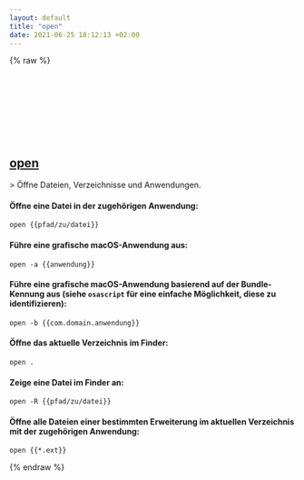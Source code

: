 ```yaml
---
layout: default
title: "open"
date: 2021-06-25 18:12:13 +02:00
---
```

{% raw %}
<h2 id="open">
  <a href="/de/osx/open.html">open</a> <a href="#open"><svg class="icon">
    <use href="/assets/images/unicode_sprite.svg#link" />
  </svg></a>
</h2>
> Öffne Dateien, Verzeichnisse und Anwendungen.

#### Öffne eine Datei in der zugehörigen Anwendung:
```shell
open {{pfad/zu/datei}}
```
#### Führe eine grafische macOS-Anwendung aus:
```shell
open -a {{anwendung}}
```
#### Führe eine grafische macOS-Anwendung basierend auf der Bundle-Kennung aus (siehe `osascript` für eine einfache Möglichkeit, diese zu identifizieren):
```shell
open -b {{com.domain.anwendung}}
```
#### Öffne das aktuelle Verzeichnis im Finder:
```shell
open .
```
#### Zeige eine Datei im Finder an:
```shell
open -R {{pfad/zu/datei}}
```
#### Öffne alle Dateien einer bestimmten Erweiterung im aktuellen Verzeichnis mit der zugehörigen Anwendung:
```shell
open {{*.ext}}
```
{% endraw %}